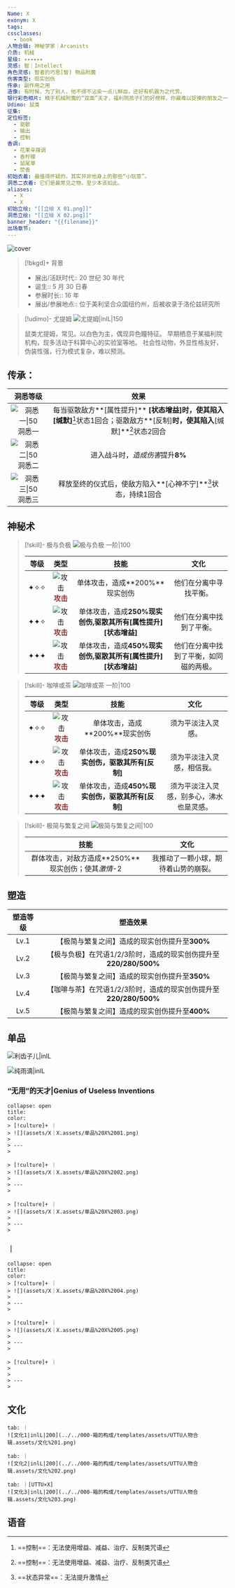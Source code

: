 ```yaml
---
Name: X
exonym: X
tags: 
cssclasses:
  - book
人物合辑: 神秘学家｜Arcanists
介质: 机械
星级: ✦✦✦✦✦✦
灵感: 智｜Intellect
角色灵感: 智者的巧思[智] 物品附魔
伤害类型: 现实创伤
传承: 副作用之用
造像: 有时候，为了别人，他不得不沾染一点儿鲜血，还好有机器为之代劳。
银行彩色相片: 精于机械附魔的“双面”天才，福利院孩子们的好榜样，你最难以捉摸的朋友之一。
Udimo: 鼠类
征集: 
定位标签:
  - 驱散
  - 输出
  - 控制
香调:
  - 花果辛辣调
  - 香柠檬
  - 鼠尾草
  - 焚香
初始衣着: 最值得怀疑的，其实并非他身上的那些“小玩意”。
洞悉二衣着: 它们是最常见之物，至少本该如此。
aliases:
  - X
  - X
初始立绘: "[[立绘 X 01.png]]"
洞悉立绘: "[[立绘 X 02.png]]"
banner_header: "{{filename}}"
出场章节:
---
```

![cover](assets/X｜X.assets/立绘%20X%2002.png)

> [!bkgd]+ 背景
> - 展出/活跃时代:: 20 世纪 30 年代
> - 诞生:: 5 月 30 日春
> - 参展时长:: 16 年
> - 展出/参展地点:: 位于美利坚合众国纽约州，后被收录于洛伦兹研究所

> [!udimo]- 尤提姆
> ![尤提姆|inlL|150](assets/X｜X.assets/尤提姆-X.png)
> 
> 鼠类尤提姆，常见。以白色为主，偶现异色瞳特征。
> 早期栖息于某福利院机构，现多活动于科算中心的实验室等地。
> 社会性动物，外显性格友好，伪装性强，行为模式复杂，难以预测。

## 传承：

|                           洞悉等级                           |                             效果                             |
| :----------------------------------------------------------: | :----------------------------------------------------------: |
| ![洞悉一\|50](000-箱的构成/templates/assets/UTTU人物合辑.assets/图标%20洞悉Ⅰ.png)洞悉一 | 每当驱散敌方**[属性提升]** **[状态增益]**时，使其陷入**[缄默]**[^1]状态1回合；驱散敌方**[反制]**时，使其陷入**[缄默]**[^1]状态2回合 |
| ![洞悉二\|50](000-箱的构成/templates/assets/UTTU人物合辑.assets/图标%20洞悉Ⅱ.png)洞悉二 |               进入战斗时，*造成伤害*提升**8%**               |
| ![洞悉三\|50](000-箱的构成/templates/assets/UTTU人物合辑.assets/图标%20洞悉Ⅲ.png)洞悉三 |  释放至终的仪式后，使敌方陷入**[心神不宁]**[^2]状态，持续1回合   |

## 神秘术

> [!skill]- 极与负极
> ![极与负极 一阶|100](assets/X｜X.assets/神秘术%20极与负极1.png)
> 
> | 等级 |                             类型                             |                             技能                             |                  文化                  |
> | :--: | :----------------------------------------------------------: | :----------------------------------------------------------: | :------------------------------------: |
> | ✦✧✧  | ![攻击](000-箱的构成/templates/assets/UTTU人物合辑.assets/Attack.png)<b><font color="#933334">攻击</font></b> |                单体攻击，造成**200%**现实创伤                |         他们在分离中寻找平衡。         |
> | ✦✦✧  | ![攻击](000-箱的构成/templates/assets/UTTU人物合辑.assets/Attack.png)<b><font color="#933334">攻击</font></b> | 单体攻击，造成**250%**现实创伤,驱散其所有**[属性提升]** **[状态增益]** |        他们在分离中找到了平衡。        |
> | ✦✦✦  | ![攻击](000-箱的构成/templates/assets/UTTU人物合辑.assets/Attack.png)<b><font color="#933334">攻击</font></b> | 单体攻击，造成**450%**现实创伤,驱散其所有**[属性提升]** **[状态增益]** | 他们在分离中找到了平衡，如同磁的两极。 |
> 

> [!skill]- 咖啡或茶
> ![咖啡或茶 一阶|100](assets/X｜X.assets/神秘术%20咖啡或茶1.png)
> 
> | 等级 |                             类型                             |                         技能                         |                   文化                   |
> | :--: | :----------------------------------------------------------: | :--------------------------------------------------: | :--------------------------------------: |
> | ✦✧✧  | ![攻击](000-箱的构成/templates/assets/UTTU人物合辑.assets/Attack.png)<b><font color="#933334">攻击</font></b> |            单体攻击，造成**200%**现实创伤            |            须为平淡注入灵感。            |
> | ✦✦✧  | ![攻击](000-箱的构成/templates/assets/UTTU人物合辑.assets/Attack.png)<b><font color="#933334">攻击</font></b> | 单体攻击，造成**250%**现实创伤，驱散其所有**[反制]** |        须为平淡注入灵感，相信我。        |
> | ✦✦✦  | ![攻击](000-箱的构成/templates/assets/UTTU人物合辑.assets/Attack.png)<b><font color="#933334">攻击</font></b> | 单体攻击，造成**450%**现实创伤，驱散其所有**[反制]** | 须为平淡注入灵感，别多心，沸水也是灵感。 |
> 

> [!skill]- 极简与繁复之间
> ![极简与繁复之间|100](assets/X｜X.assets/至终的仪式%20极简与繁复之间.png)
> 
> |                        技能                        |                 文化                 |
> | :------------------------------------------------: | :----------------------------------: |
> | 群体攻击，对敌方造成**250%**现实创伤；使其*激情*-2 | 我推动了一颗小球，期待着山势的崩裂。 |
> 

## 塑造

| 塑造等级 |                           塑造效果                           |
| :------: | :----------------------------------------------------------: |
|   Lv.1   |        【极简与繁复之间】造成的现实创伤提升至**300%**        |
|   Lv.2   | 【极与负极】在咒语1/2/3阶时，造成的现实创伤提升至**220/280/500%** |
|   Lv.3   |        【极简与繁复之间】造成的现实创伤提升至**350%**        |
|   Lv.4   | 【咖啡与茶】在咒语1/2/3阶时，造成的现实创伤提升至**220/280/500%** |
|   Lv.5   |        【极简与繁复之间】造成的现实创伤提升至**400%**        |


## 单品

![利齿子儿|inlL](000-箱的构成/templates/assets/UTTU人物合辑.assets/货币%20利齿子儿.png)

![纯雨滴|inlL](000-箱的构成/templates/assets/UTTU人物合辑.assets/货币%20纯雨滴.png)

### “无用”的天才|Genius of Useless Inventions

````ad-flex
collapse: open
title: 
color: 
> [!culture]+ ｜
> ![](assets/X｜X.assets/单品%20X%2001.png)
> 
> ---
> 

> [!culture]+ ｜
> ![](assets/X｜X.assets/单品%20X%2002.png)
> 
> ---
> 

> [!culture]+ ｜
> ![](assets/X｜X.assets/单品%20X%2003.png)
> 
> ---
> 
````

### ｜

````ad-flex
collapse: open
title: 
color: 
> [!culture]+ ｜
> ![](assets/X｜X.assets/单品%20X%2004.png)
> 
> ---
> 

> [!culture]+ ｜
> ![](assets/X｜X.assets/单品%20X%2005.png)
> 
> ---
> 

> [!culture]+ ｜
> 
> 
> ---
> 
````

## 文化

````tab
tab: ｜
![文化1|inlL|200](../../000-箱的构成/templates/assets/UTTU人物合辑.assets/文化%201.png)

tab: ｜
![文化2|inlL|200](../../000-箱的构成/templates/assets/UTTU人物合辑.assets/文化%202.png)

tab: ｜[UTTU×X]
![文化3|inlL|200](../../000-箱的构成/templates/assets/UTTU人物合辑.assets/文化%203.png)

````

## 语音

[^1]: ==控制==：无法使用增益、减益、治疗、反制类咒语
[^2]: ==状态异常==：无法提升激情